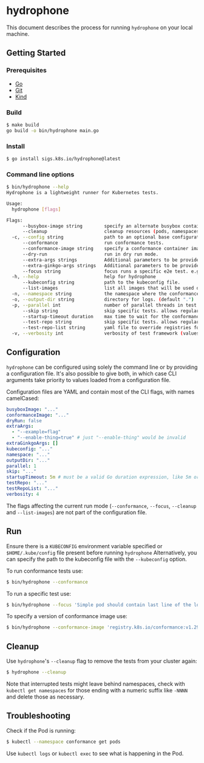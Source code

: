 # hydrophone

This document describes the process for running `hydrophone` on your local machine.

## Getting Started

### Prerequisites

- [Go](https://go.dev/dl/)
- [Git](https://git-scm.com/book/en/v2/Getting-Started-Installing-Git)
- [Kind](https://kind.sigs.k8s.io/docs/user/quick-start/#installation)

### Build

```bash
$ make build
go build -o bin/hydrophone main.go
```

### Install

```bash
$ go install sigs.k8s.io/hydrophone@latest
```

### Command line options

```bash
$ bin/hydrophone --help
Hydrophone is a lightweight runner for Kubernetes tests.

Usage:
  hydrophone [flags]

Flags:
      --busybox-image string        specify an alternate busybox container image. (default "registry.k8s.io/e2e-test-images/busybox:1.36.1-1")
      --cleanup                     cleanup resources (pods, namespaces etc).
  -c, --config string               path to an optional base configuration file.
      --conformance                 run conformance tests.
      --conformance-image string    specify a conformance container image of your choice.
      --dry-run                     run in dry run mode.
      --extra-args strings          Additional parameters to be provided to the conformance container. These parameters should be specified as key-value pairs, separated by commas. Each parameter should start with -- (e.g., --clean-start=true,--allowed-not-ready-nodes=2)
      --extra-ginkgo-args strings   Additional parameters to be provided to Ginkgo runner. This flag has the same format as --extra-args.
      --focus string                focus runs a specific e2e test. e.g. - sig-auth. allows regular expressions.
  -h, --help                        help for hydrophone
      --kubeconfig string           path to the kubeconfig file.
      --list-images                 list all images that will be used during conformance tests.
  -n, --namespace string            the namespace where the conformance pod is created. (default "conformance")
  -o, --output-dir string           directory for logs. (default ".")
  -p, --parallel int                number of parallel threads in test framework (automatically sets the --nodes Ginkgo flag). (default 1)
      --skip string                 skip specific tests. allows regular expressions.
      --startup-timeout duration    max time to wait for the conformance test pod to start up. (default 5m0s)
      --test-repo string            skip specific tests. allows regular expressions.
      --test-repo-list string       yaml file to override registries for test images.
  -v, --verbosity int               verbosity of test framework (values >= 6 automatically sets the -v Ginkgo flag). (default 4)
```

## Configuration

`hydrophone` can be configured using solely the command line or by providing a configuration file. It's also possible to give both, in which case CLI arguments take priority to values loaded from a configuration file.

Configuration files are YAML and contain most of the CLI flags, with names camelCased:

```yaml
busyboxImage: "..."
conformanceImage: "..."
dryRun: false
extraArgs:
  - "--example=flag"
  - "--enable-thing=true" # just "--enable-thing" would be invalid
extraGinkgoArgs: []
kubeconfig: "..."
namespace: "..."
outputDir: "..."
parallel: 1
skip: "..."
startupTimeout: 5m # must be a valid Go duration expression, like 5m or 30s
testRepo: "..."
testRepoList: "..."
verbosity: 4
```

The flags affecting the current run mode (`--conformance`, `--focus`, `--cleanup` and `--list-images`) are not part of the configuration file.

## Run

Ensure there is a `KUBECONFIG` environment variable specified or `$HOME/.kube/config` file present before running `hydrophone` Alternatively, you can specify the path to the kubeconfig file with the `--kubeconfig` option.

To run conformance tests use:

```bash
$ bin/hydrophone --conformance
```

To run a specific test use:

```bash
$ bin/hydrophone --focus 'Simple pod should contain last line of the log'
```

To specify a version of conformance image use:

```bash
$ bin/hydrophone --conformance-image 'registry.k8s.io/conformance:v1.29.0'
```

## Cleanup

Use `hydrophone`'s `--cleanup` flag to remove the tests from your cluster again:

```bash
$ hydrophone --cleanup
```

Note that interrupted tests might leave behind namespaces, check with
`kubectl get namespaces` for those ending with a numeric suffix like `-NNNN` and
delete those as necessary.

## Troubleshooting

Check if the Pod is running:

```bash
$ kubectl --namespace conformance get pods
```

Use `kubectl logs` or `kubectl exec` to see what is happening in the Pod.
